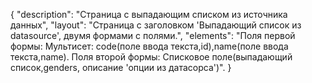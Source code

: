 {
"description": "Страница с выпадающим списком из источника данных",
"layout": "Страница с заголовком 'Выпадающий список из datasource', двумя формами с полями.",
"elements": "Поля первой формы: Мультисет: code(поле ввода текста,id),name(поле ввода текста,name).
Поля второй формы: Списковое поле(выпадающий список,genders, описание 'опции из датасорса')".
}